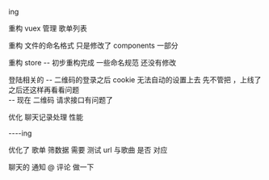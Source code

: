 ing

重构 vuex 管理 歌单列表

重构 文件的命名格式 只是修改了 components 一部分

重构 store -- 初步重构完成 一些命名规范 还没有修改

登陆相关的 -- 二维码的登录之后 cookie 无法自动的设置上去 先不管把 ，上线了之后还这样再看看问题  
 -- 现在 二维码 请求接口有问题了

优化 聊天记录处理 性能

----ing

优化了 歌单 筛数据 需要 测试 url 与歌曲 是否 对应

聊天的 通知 @ 评论 做一下
